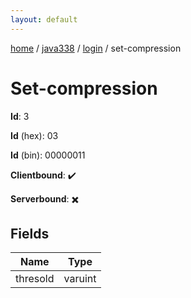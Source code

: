 ```yaml
---
layout: default
---
```


[home](/)  /  [java338](/protocol/java338)  /  [login](/protocol/java338/login)  /  set-compression

# Set-compression

**Id**: 3

**Id** (hex): 03

**Id** (bin): 00000011

**Clientbound**: ✔️

**Serverbound**: ✖️

## Fields

Name | Type
---|---
thresold | varuint

